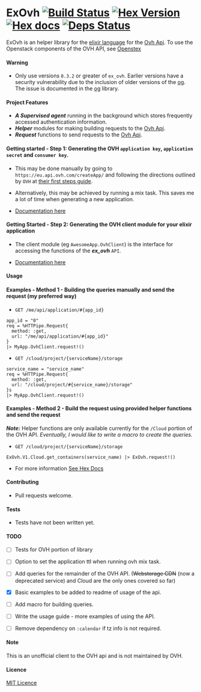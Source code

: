 # ExOvh [![Build Status](https://travis-ci.org/stephenmoloney/ex_ovh.svg)](https://travis-ci.org/stephenmoloney/ex_ovh) [![Hex Version](http://img.shields.io/hexpm/v/ex_ovh.svg?style=flat)](https://hex.pm/packages/ex_ovh) [![Hex docs](http://img.shields.io/badge/hex.pm-docs-green.svg?style=flat)](https://hexdocs.pm/ex_ovh) [![Deps Status](https://beta.hexfaktor.org/badge/prod/github/stephenmoloney/ex_ovh.svg)](https://beta.hexfaktor.org/github/stephenmoloney/ex_ovh)

ExOvh is an helper library for the [elixir language](http://elixir-lang.org/) for the [Ovh Api](https://api.ovh.com/).
To use the Openstack components of the OVH API, see [Openstex](https://github.com/stephenmoloney/openstex)

#### Warning

- Only use versions `0.3.2` or greater of `ex_ovh`. Earlier versions have a security vulnerability
due to the inclusion of older versions of the [og](https://hex.pm/packages/og). The issue is documented
in the [og](https://github.com/stephenmoloney/og) library.

#### Project Features

- ***A Supervised agent*** running in the background which stores frequently accessed authentication information.
- ***Helper*** modules for making building requests to the [Ovh Api](https://api.ovh.com/).
- ***Request*** functions to send requests to the [Ovh Api](https://api.ovh.com/).


#### Getting started - Step 1: Generating the OVH `application key`, `application secret` and `consumer key`.

- This may be done manually by going to `https://eu.api.ovh.com/createApp/` and following the directions outlined by `OVH` at
[their first steps guide](https://api.ovh.com/g934.first_step_with_api).

- Alternatively, this may be achieved by running a mix task. This saves me a lot of time when generating a new application.

- [Documentation here](https://github.com/stephenmoloney/ex_ovh/blob/master/docs/mix_task.md)


#### Getting Started - Step 2: Generating the OVH client module for your elixir application

- The client module (eg `AwesomeApp.OvhClient`) is the interface for accessing the
functions of the ***ex_ovh*** `API`.

- [Documentation here](https://github.com/stephenmoloney/ex_ovh/blob/master/docs/getting_started.md)


#### Usage

#### Examples - Method 1 - Building the queries manually and send the request (my preferred way)


- `GET /me/api/application/#{app_id}`
```
app_id = "0"
req = %HTTPipe.Request{
  method: :get,
  url: "/me/api/application/#{app_id}"
}
|> MyApp.OvhClient.request!()
```

- `GET /cloud/project/{serviceName}/storage`
```
service_name = "service_name"
req = %HTTPipe.Request{
  method: :get,
  url: "/cloud/project/#{service_name}/storage"
}s
|> MyApp.OvhClient.request!()
```


#### Examples - Method 2 - Build the request using provided helper functions and send the request

***Note:*** Helper functions are only available currently for the `/Cloud` portion of the OVH API.
*Eventually, I would like to write a macro to create the queries.*

- `GET /cloud/project/{serviceName}/storage`
```
ExOvh.V1.Cloud.get_containers(service_name) |> ExOvh.request!()
```

- For more information [See Hex Docs](https://hexdocs.pm/ex_ovh/0.2/api-reference.html)


#### Contributing

- Pull requests welcome.


#### Tests

- Tests have not been written yet.


#### TODO

- [ ] Tests for OVH portion of library
- [ ] Option to set the application ttl when running ovh mix task.
- [ ] Add queries for the remainder of the OVH API. (~~Webstorage CDN~~ (now a deprecated service) and Cloud are the only ones covered so far)
- [x] Basic examples to be added to readme of usage of the api.
- [ ] Add macro for building queries.
- [ ] Write the usage guide - more examples of using the API.
- [ ] Remove dependency on `:calendar` if tz info is not required.


#### Note 

This is an unofficial client to the OVH api and is not maintained by OVH.


#### Licence 

[MIT Licence](LICENCE.md)